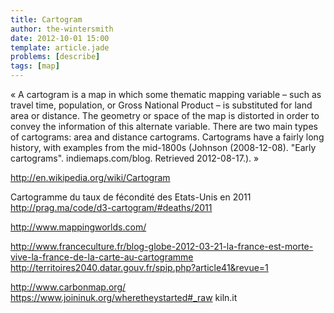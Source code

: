 ```yaml
---
title: Cartogram
author: the-wintersmith
date: 2012-10-01 15:00
template: article.jade
problems: [describe]
tags: [map]
---
```


« A cartogram is a map in which some thematic mapping variable – such as travel time, population, or Gross National Product – is substituted for land area or distance. The geometry or space of the map is distorted in order to convey the information of this alternate variable. There are two main types of cartograms: area and distance cartograms. Cartograms have a fairly long history, with examples from the mid-1800s (Johnson (2008-12-08). "Early cartograms". indiemaps.com/blog. Retrieved 2012-08-17.). »

http://en.wikipedia.org/wiki/Cartogram


Cartogramme du taux de fécondité des Etats-Unis en 2011 http://prag.ma/code/d3-cartogram/#deaths/2011


http://www.mappingworlds.com/

http://www.franceculture.fr/blog-globe-2012-03-21-la-france-est-morte-vive-la-france-de-la-carte-au-cartogramme
http://territoires2040.datar.gouv.fr/spip.php?article41&revue=1

http://www.carbonmap.org/
https://www.joininuk.org/wheretheystarted#_raw
kiln.it